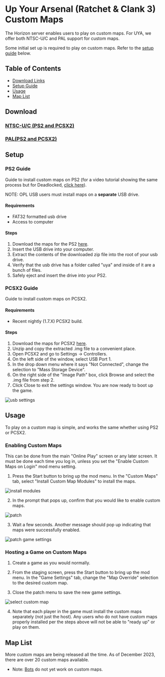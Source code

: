 # Up Your Arsenal (Ratchet & Clank 3) Custom Maps

The Horizon server enables users to play on custom maps. For UYA, we offer both NTSC-U/C and PAL support for custom maps.

Some initial set up is required to play on custom maps. Refer to the [setup guide](#setup) below.

## Table of Contents

- [Download Links](#download)
- [Setup Guide](#setup)
- [Usage](#usage)
- [Map List](#map-list)

## Download

### [NTSC-U/C (PS2 and PCSX2)](https://box.rac-horizon.com/downloads/maps/uya_custom_maps_ntsc.zip)

### [PAL(PS2 and PCSX2)](https://box.rac-horizon.com/downloads/maps/uya_custom_maps_pal.zip)

## Setup

### PS2 Guide

Guide to install custom maps on PS2 (for a video tutorial showing the same process but for Deadlocked, [click here](https://www.youtube.com/watch?v=cVRJg_k0Wj0)).

NOTE: OPL USB users must install maps on a **separate** USB drive.

#### Requirements

- FAT32 formatted usb drive
- Access to computer

#### Steps

1. Download the maps for the PS2 [here](#download).
2. Insert the USB drive into your computer.
3. Extract the contents of the downloaded zip file into the root of your usb drive.
4. Verify that the usb drive has a folder called "uya" and inside of it are a bunch of files.
5. Safely eject and insert the drive into your PS2.

### PCSX2 Guide

Guide to install custom maps on PCSX2.

#### Requirements

- Recent nightly (1.7.X) PCSX2 build.

#### Steps

1. Download the maps for PCSX2 [here](#download).
2. Unzip and copy the extracted .img file to a convenient place.
3. Open PCSX2 and go to Settings → Controllers.
4. On the left side of the window, select USB Port 1.
5. In the drop down menu where it says "Not Connected", change the selection to "Mass Storage Device".
6. On the right side of the "Image Path" box, click Browse and select the .img file from step 2.
7. Click Close to exit the settings window. You are now ready to boot up the game.

![usb settings](/assets/pcsx2/pcsx2_custom_maps.png)

## Usage
To play on a custom map is simple, and works the same whether using PS2 or PCSX2.

### Enabling Custom Maps

This can be done from the main "Online Play" screen or any later screen. It must be done each time you log in, unless you set the "Enable Custom Maps on Login" mod menu setting.

1. Press the Start button to bring up the mod menu. In the "Custom Maps" tab, select "Install Custom Map Modules" to install the maps.

![install modules](/assets/uya/install_map_modules.png)

2. In the prompt that pops up, confirm that you would like to enable custom maps.

![patch](/assets/uya/install_map_modules_confirm.png)

3. Wait a few seconds. Another message should pop up indicating that maps were successfully enabled.

![patch game settings](/assets/uya/install_map_modules_success.png)

### Hosting a Game on Custom Maps

1. Create a game as you would normally.

2. From the staging screen, press the Start button to bring up the mod menu. In the "Game Settings" tab, change the "Map Override" selection to the desired custom map.

3. Close the patch menu to save the new game settings.

![select custom map](/assets/uya/select_custom_map.png)

4. Note that each player in the game must install the custom maps separately (not just the host). Any users who do not have custom maps properly installed per the steps above will not be able to "ready up" or play on them.

## Map List
More custom maps are being released all the time. As of December 2023, there are over 20 custom maps available.  
- Note: [Bots](/up-your-arsenal/bots.md) do not yet work on custom maps.
